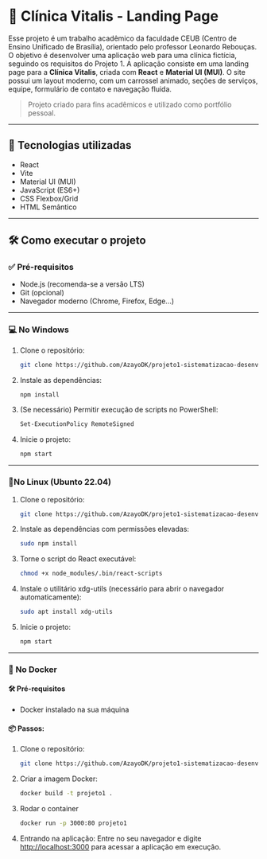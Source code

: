 # 🏥 Clínica Vitalis - Landing Page

Esse projeto é um trabalho acadêmico da faculdade CEUB (Centro de Ensino Unificado de Brasília), orientado pelo professor Leonardo Rebouças. O objetivo é desenvolver uma aplicação web para uma clínica fictícia, seguindo os requisitos do Projeto 1. A aplicação consiste em uma landing page para a **Clínica Vitalis**, criada com **React** e **Material UI (MUI)**. O site possui um layout moderno, com um carrossel animado, seções de serviços, equipe, formulário de contato e navegação fluida.

> Projeto criado para fins acadêmicos e utilizado como portfólio pessoal.

---

## 🚀 Tecnologias utilizadas

- React
- Vite
- Material UI (MUI)
- JavaScript (ES6+)
- CSS Flexbox/Grid
- HTML Semântico

---

## 🛠️ Como executar o projeto

### ✅ Pré-requisitos

- Node.js (recomenda-se a versão LTS)
- Git (opcional)
- Navegador moderno (Chrome, Firefox, Edge...)

---

### 💻 No Windows

1. Clone o repositório:
   ```bash
   git clone https://github.com/AzayoDK/projeto1-sistematizacao-desenvolviment-web.git
   ```
2. Instale as dependências:
   ```bash
   npm install
   ```
3. (Se necessário) Permitir execução de scripts no PowerShell:
   ```bash
   Set-ExecutionPolicy RemoteSigned
   ```
4. Inicie o projeto:
   ```bash
   npm start
   ```
   
---

### 🐧No Linux (Ubunto 22.04)

1. Clone o repositório:
   ```bash
   git clone https://github.com/AzayoDK/projeto1-sistematizacao-desenvolviment-web.git
   ```
2. Instale as dependências com permissões elevadas:
   ```bash
   sudo npm install
   ```
3. Torne o script do React executável:
   ```bash
   chmod +x node_modules/.bin/react-scripts
   ```
4. Instale o utilitário xdg-utils (necessário para abrir o navegador automaticamente):
   ```bash
   sudo apt install xdg-utils
   ```
5. Inicie o projeto:
   ```bash
   npm start
   ```

---

### 🐋 No Docker

#### 🛠️ Pré-requisitos

- Docker instalado na sua máquina

#### 📦 Passos:

1. Clone o repositório:
   ```bash
   git clone https://github.com/AzayoDK/projeto1-sistematizacao-desenvolviment-web.git
   ```
2. Criar a imagem Docker:
   ```bash
   docker build -t projeto1 .
   ```
3. Rodar o container
   ```bash
   docker run -p 3000:80 projeto1
   ```
4. Entrando na aplicação:
   Entre no seu navegador e digite [http://localhost:3000](http://localhost:3000) para acessar a aplicação em execução.
